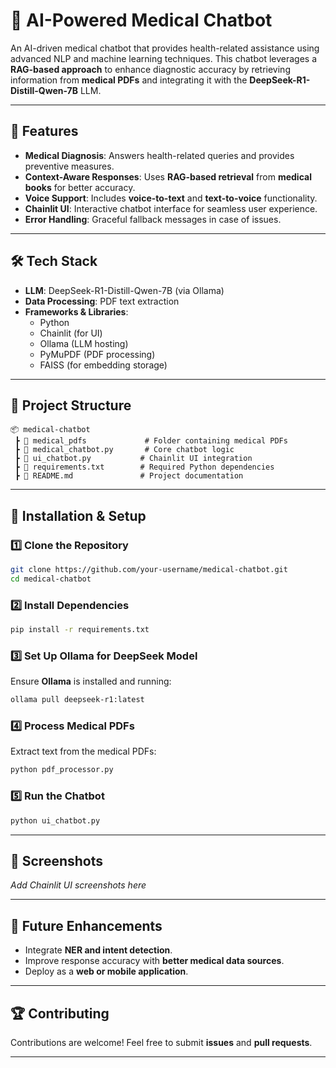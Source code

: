 # 🏥 AI-Powered Medical Chatbot

An AI-driven medical chatbot that provides health-related assistance using advanced NLP and machine learning techniques. This chatbot leverages a **RAG-based approach** to enhance diagnostic accuracy by retrieving information from **medical PDFs** and integrating it with the **DeepSeek-R1-Distill-Qwen-7B** LLM.

---

## 📌 Features

- **Medical Diagnosis**: Answers health-related queries and provides preventive measures.
- **Context-Aware Responses**: Uses **RAG-based retrieval** from **medical books** for better accuracy.
- **Voice Support**: Includes **voice-to-text** and **text-to-voice** functionality.
- **Chainlit UI**: Interactive chatbot interface for seamless user experience.
- **Error Handling**: Graceful fallback messages in case of issues.

---

## 🛠️ Tech Stack

- **LLM**: DeepSeek-R1-Distill-Qwen-7B (via Ollama)
- **Data Processing**: PDF text extraction 
- **Frameworks & Libraries**:
  - Python
  - Chainlit (for UI)
  - Ollama (LLM hosting)
  - PyMuPDF (PDF processing)
  - FAISS (for embedding storage)

---

## 📂 Project Structure

```
📦 medical-chatbot
 ┣ 📂 medical_pdfs             # Folder containing medical PDFs
 ┣ 📜 medical_chatbot.py       # Core chatbot logic
 ┣ 📜 ui_chatbot.py           # Chainlit UI integration
 ┣ 📜 requirements.txt        # Required Python dependencies
 ┣ 📜 README.md               # Project documentation
```

---

## 🚀 Installation & Setup

### 1️⃣ Clone the Repository
```bash
git clone https://github.com/your-username/medical-chatbot.git
cd medical-chatbot
```

### 2️⃣ Install Dependencies
```bash
pip install -r requirements.txt
```

### 3️⃣ Set Up Ollama for DeepSeek Model
Ensure **Ollama** is installed and running:
```bash
ollama pull deepseek-r1:latest
```

### 4️⃣ Process Medical PDFs
Extract text from the medical PDFs:
```bash
python pdf_processor.py
```

### 5️⃣ Run the Chatbot
```bash
python ui_chatbot.py
```

---

## 📸 Screenshots
_Add Chainlit UI screenshots here_

---

## 📌 Future Enhancements
- Integrate **NER and intent detection**.
- Improve response accuracy with **better medical data sources**.
- Deploy as a **web or mobile application**.

---

## 🏆 Contributing
Contributions are welcome! Feel free to submit **issues** and **pull requests**.

---


